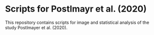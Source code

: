 # Scripts for Postlmayr et al. (2020)
This repository contains scripts for image and statistical analysis of the study Postlmayer et al. (2020).
